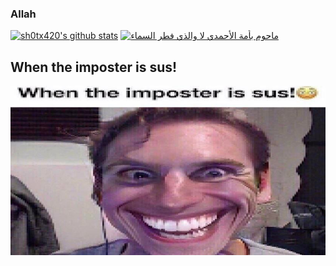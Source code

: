 ### Allah
[![sh0tx420's github stats](https://github-readme-stats.vercel.app/api?username=sh0tx420&theme=gruvbox&show_icons=true)](https://github.com/anuraghazra/github-readme-stats) [![ماحوم بأمة الأحمدي لا والذي فطر السماء](https://github-readme-stats.vercel.app/api/top-langs/?username=sh0tx420&theme=gruvbox)](https://github.com/anuraghazra/github-readme-stats)

## When the imposter is sus!
![image](https://raw.githubusercontent.com/sh0tx420/sh0tx420/main/image0-52.jpg)
